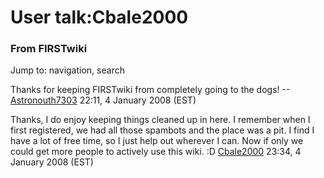 # User talk:Cbale2000

### From FIRSTwiki

Jump to: navigation, search

Thanks for keeping FIRSTwiki from completely going to the dogs!
--[Astronouth7303](User:Astronouth7303 "User:Astronouth7303" )
22:11, 4 January 2008 (EST)

Thanks, I do enjoy keeping things cleaned up in here. I remember when I first
registered, we had all those spambots and the place was a pit. I find I have a
lot of free time, so I just help out wherever I can. Now if only we could get
more people to actively use this wiki. :D
[Cbale2000](User:Cbale2000 "User:Cbale2000" ) 23:34, 4 January 2008
(EST)


